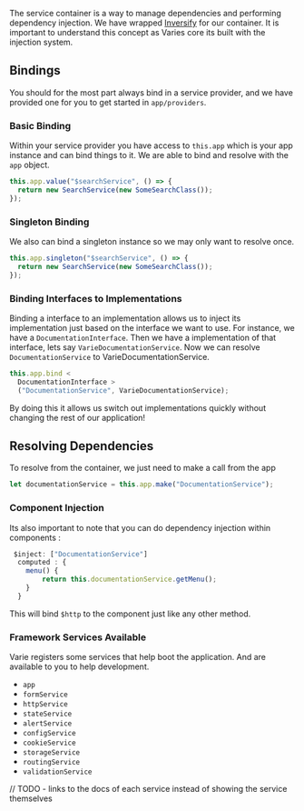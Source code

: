 The service container is a way to manage dependencies and performing dependency injection. We have wrapped [Inversify](http://inversify.io) for our container. It is important to understand this concept as Varies core its built with the injection system.

## Bindings

You should for the most part always bind in a service provider, and we have provided one for you to get started in `app/providers`.

### Basic Binding

Within your service provider you have access to `this.app` which is your app instance and can bind things to it. We are able to bind and resolve with the `app` object.

```js
this.app.value("$searchService", () => {
  return new SearchService(new SomeSearchClass());
});
```

### Singleton Binding

We also can bind a singleton instance so we may only want to resolve once.

```js
this.app.singleton("$searchService", () => {
  return new SearchService(new SomeSearchClass());
});
```

### Binding Interfaces to Implementations

Binding a interface to an implementation allows us to inject its implementation just based on the interface we want to use.
For instance, we have a `DocumentationInterface`. Then we have a implementation of that interface, lets say `VarieDocumentationService`. Now we can resolve `DocumentationService` to VarieDocumentationService.

```js
this.app.bind <
  DocumentationInterface >
  ("DocumentationService", VarieDocumentationService);
```

By doing this it allows us switch out implementations quickly without changing the rest of our application!

## Resolving Dependencies

To resolve from the container, we just need to make a call from the app

```js
let documentationService = this.app.make("DocumentationService");
```

### Component Injection

Its also important to note that you can do dependency injection within components :

```js
 $inject: ["DocumentationService"]
  computed : {
    menu() {
        return this.documentationService.getMenu();
    }
  }
```

This will bind `$http` to the component just like any other method.

### Framework Services Available

Varie registers some services that help boot the application. And are available to you
to help development.

- `app`
- `formService`
- `httpService`
- `stateService`
- `alertService`
- `configService`
- `cookieService`
- `storageService`
- `routingService`
- `validationService`

// TODO - links to the docs of each service instead of showing the service themselves
